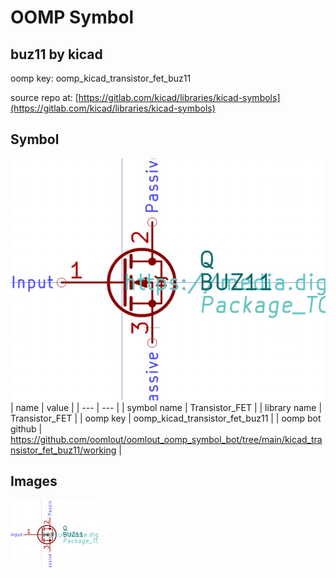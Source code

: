 # OOMP Symbol  
## buz11  by kicad  
  
oomp key: oomp_kicad_transistor_fet_buz11  
  
source repo at: [https://gitlab.com/kicad/libraries/kicad-symbols](https://gitlab.com/kicad/libraries/kicad-symbols)  
## Symbol  
  
[![working.png](working_600.png)](working.png)  
| name | value | 
| --- | --- | 
| symbol name | Transistor_FET | 
| library name | Transistor_FET | 
| oomp key | oomp_kicad_transistor_fet_buz11 | 
| oomp bot github | https://github.com/oomlout/oomlout_oomp_symbol_bot/tree/main/kicad_transistor_fet_buz11/working | 
## Images  
  
[![working.png](working_140.png)](working.png)  
